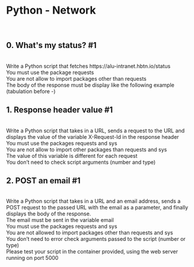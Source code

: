 <h1>Python - Network</h1>
<br>
<h2>0. What's my status? #1</h2>
<br>
Write a Python script that fetches https://alu-intranet.hbtn.io/status
<br>
You must use the package requests
<br>You are not allow to import packages other than requests
<br>The body of the response must be display like the following example (tabulation before -)
<br>
<h2>1. Response header value #1</h2>
<br>
Write a Python script that takes in a URL, sends a request to the URL and displays the value of the variable X-Request-Id in the response header
<br>
You must use the packages requests and sys
<br>You are not allow to import other packages than requests and sys
<br>The value of this variable is different for each request
<br>You don’t need to check script arguments (number and type)
<br>
<h2>2. POST an email #1</h2>
<br>
Write a Python script that takes in a URL and an email address, sends a POST request to the passed URL with the email as a parameter, and finally displays the body of the response.
<br>
The email must be sent in the variable email
<br>You must use the packages requests and sys
<br>You are not allowed to import packages other than requests and sys
<br>You don’t need to error check arguments passed to the script (number or type)
<br>Please test your script in the container provided, using the web server running on port 5000